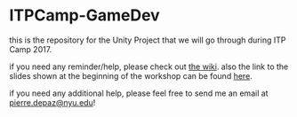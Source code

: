 # ITPCamp-GameDev

this is the repository for the Unity Project that we will go through during ITP Camp 2017.

if you need any reminder/help, please check out [the wiki](https://github.com/pierredepaz/ITPCamp-GameDev/wiki). also the link to the slides shown at the beginning of the workshop can be found [here](https://docs.google.com/presentation/d/1asy_SrwqcvXg1krqB9QV-LBaSrC-2nBqkvjThT8i-Bw/edit?usp=sharing).

if you need any additional help, please feel free to send me an email at [pierre.depaz@nyu.edu](mailto:pierre.depaz@nyu.edu)!
